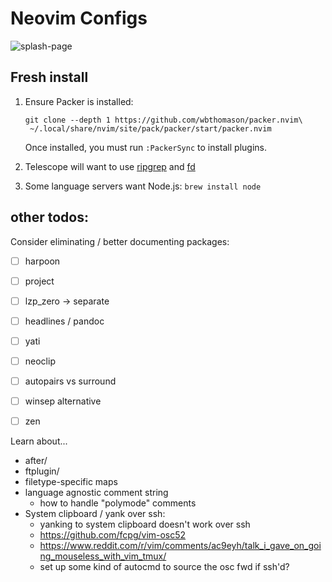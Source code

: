 # Neovim Configs

![splash-page](https://pbs.twimg.com/media/FmuQu9PWIAEi4Iz?format=png&name=4096x4096)

## Fresh install

1. Ensure Packer is installed:

    ```
    git clone --depth 1 https://github.com/wbthomason/packer.nvim\
     ~/.local/share/nvim/site/pack/packer/start/packer.nvim
    ```

    Once installed, you must run `:PackerSync` to install plugins.

2. Telescope will want to use [ripgrep](https://github.com/BurntSushi/ripgrep#installation) and [fd](https://github.com/sharkdp/fd)

3. Some language servers want Node.js: `brew install node`



## other todos:

Consider eliminating / better documenting packages:

- [ ] harpoon
- [ ] project
- [ ] lzp_zero -> separate
- [ ] headlines / pandoc
- [ ] yati
- [ ] neoclip
- [ ] autopairs vs surround
- [ ] winsep alternative
- [ ] zen


Learn about...

- after/
- ftplugin/
- filetype-specific maps
- language agnostic comment string
    - how to handle "polymode" comments
- System clipboard / yank over ssh:
    - yanking to system clipboard doesn't work over ssh
    - <https://github.com/fcpg/vim-osc52>
    - <https://www.reddit.com/r/vim/comments/ac9eyh/talk_i_gave_on_going_mouseless_with_vim_tmux/>
    - set up some kind of autocmd to source the osc fwd if ssh'd?

